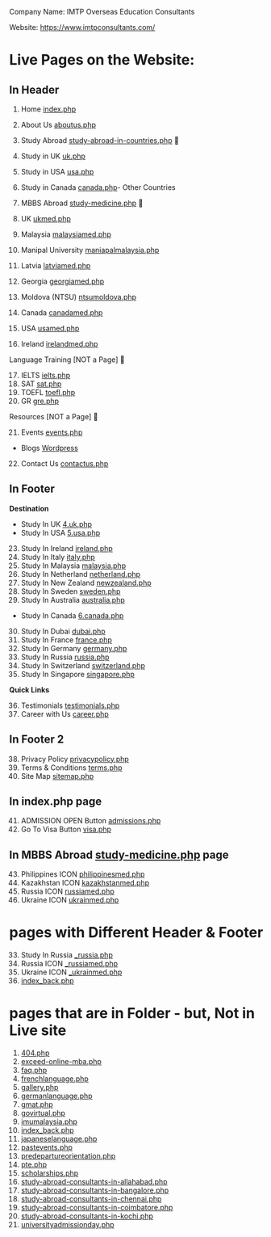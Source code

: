 Company Name: IMTP Overseas Education Consultants

Website: https://www.imtpconsultants.com/

# Live Pages on the Website:

## In Header

1. Home [index.php](https://www.imtpconsultants.com/index.php)
2. About Us [aboutus.php](https://www.imtpconsultants.com/aboutus.php)
3. Study Abroad [study-abroad-in-countries.php](https://www.imtpconsultants.com/study-abroad-in-countries.php) 🔽

 4. Study in UK [uk.php](https://www.imtpconsultants.com/uk.php)
 5. Study in USA [usa.php](https://www.imtpconsultants.com/usa.php)
 6. Study in Canada [canada.php](https://www.imtpconsultants.com/canada.php)- Other Countries

7. MBBS Abroad [study-medicine.php](https://www.imtpconsultants.com/study-medicine.php) 🔽

 8. UK [ukmed.php](https://www.imtpconsultants.com/ukmed.php)
 9. Malaysia [malaysiamed.php](https://www.imtpconsultants.com/malaysiamed.php)
 10. Manipal University [maniapalmalaysia.php](https://www.imtpconsultants.com/maniapalmalaysia.php)
 11. Latvia [latviamed.php](https://www.imtpconsultants.com/latviamed.php)
 12. Georgia [georgiamed.php](https://www.imtpconsultants.com/georgiamed.php)
 13. Moldova (NTSU) [ntsumoldova.php](https://www.imtpconsultants.com/ntsumoldova.php)
 14. Canada [canadamed.php](https://www.imtpconsultants.com/canadamed.php)
 15. USA [usamed.php](https://www.imtpconsultants.com/usamed.php)
 16. Ireland [irelandmed.php](https://www.imtpconsultants.com/irelandmed.php)

Language Training [NOT a Page] 🔽

 17. IELTS [ielts.php](https://www.imtpconsultants.com/ielts.php)
 18. SAT [sat.php](https://www.imtpconsultants.com/sat.php)
 19. TOEFL [toefl.php](https://www.imtpconsultants.com/toefl.php)
 20. GR [gre.php](https://www.imtpconsultants.com/gre.php)

Resources [NOT a Page] 🔽

 21. Events [events.php](https://www.imtpconsultants.com/events.php)

- Blogs [Wordpress](https://blog.imtpconsultants.com/)

22. Contact Us [contactus.php](https://www.imtpconsultants.com/contactus.php)

## In Footer

**Destination**

- Study In UK [4.uk.php](https://www.imtpconsultants.com/uk.php)
- Study In USA [5.usa.php](https://www.imtpconsultants.com/usa.php)

23. Study In Ireland [ireland.php](https://www.imtpconsultants.com/ireland.php)
24. Study In Italy [italy.php](https://www.imtpconsultants.com/italy.php)
25. Study In Malaysia [malaysia.php](https://www.imtpconsultants.com/malaysia.php)
26. Study In Netherland [netherland.php](https://www.imtpconsultants.com/netherland.php)
27. Study In New Zealand [newzealand.php](https://www.imtpconsultants.com/newzealand.php)
28. Study In Sweden [sweden.php](https://www.imtpconsultants.com/sweden.php)
29. Study In Australia [australia.php](https://www.imtpconsultants.com/australia.php)

- Study In Canada [6.canada.php](https://www.imtpconsultants.com/canada.php)

30. Study In Dubai [dubai.php](https://www.imtpconsultants.com/dubai.php)
31. Study In France [france.php](https://www.imtpconsultants.com/france.php)
32. Study In Germany [germany.php](https://www.imtpconsultants.com/germany.php)
33. Study In Russia [russia.php](https://www.imtpconsultants.com/russia.php)
34. Study In Switzerland [switzerland.php](https://www.imtpconsultants.com/switzerland.php)
35. Study In Singapore [singapore.php](https://www.imtpconsultants.com/singapore.php)

**Quick Links** 

36. Testimonials [testimonials.php](https://www.imtpconsultants.com/testimonials.php)
37. Career with Us [career.php](https://www.imtpconsultants.com/career.php)

## In Footer 2

38. Privacy Policy [privacypolicy.php](https://www.imtpconsultants.com/privacypolicy.php)
39. Terms & Conditions [terms.php](https://www.imtpconsultants.com/terms.php)
40. Site Map [sitemap.php](https://www.imtpconsultants.com/sitemap.php)

## In index.php page

41. ADMISSION OPEN Button [admissions.php](https://www.imtpconsultants.com/admissions.php)
42. Go To Visa Button [visa.php](https://www.imtpconsultants.com/visa.php)

## In MBBS Abroad [study-medicine.php](https://www.imtpconsultants.com/study-medicine.php) page

43. Philippines ICON [philippinesmed.php](https://www.imtpconsultants.com/philippinesmed.php)
44. Kazakhstan ICON [kazakhstanmed.php](https://www.imtpconsultants.com/kazakhstanmed.php)
45. Russia ICON [russiamed.php](https://www.imtpconsultants.com/russiamed.php)
46. Ukraine ICON [ukrainmed.php](https://www.imtpconsultants.com/ukrainemed.php)

# pages with Different Header & Footer
33. Study In Russia [_russia.php](https://www.imtpconsultants.com/russia.php)
45. Russia ICON [_russiamed.php](https://www.imtpconsultants.com/russiamed.php)
46. Ukraine ICON [_ukrainmed.php](https://www.imtpconsultants.com/ukrainemed.php)
 10. [index_back.php](https://www.imtpconsultants.com/index_back.php)

# pages that are in Folder - but, Not in Live site
1. [404.php](https://www.imtpconsultants.com/404.php)
2. [exceed-online-mba.php](https://www.imtpconsultants.com/exceed-online-mba.php)
3. [faq.php](https://www.imtpconsultants.com/faq.php)
4. [frenchlanguage.php](https://www.imtpconsultants.com/frenchlanguage.php)
5. [gallery.php](https://www.imtpconsultants.com/gallery.php)
6. [germanlanguage.php](https://www.imtpconsultants.com/germanlanguage.php)
7. [gmat.php](https://www.imtpconsultants.com/gmat.php)
8. [govirtual.php](https://www.imtpconsultants.com/govirtual.php)
9. [imumalaysia.php](https://www.imtpconsultants.com/imumalaysia.php)
10. [index_back.php](https://www.imtpconsultants.com/index_back.php)
11. [japaneselanguage.php](https://www.imtpconsultants.com/japaneselanguage.php)
12. [pastevents.php](https://www.imtpconsultants.com/pastevents.php)
13. [predepartureorientation.php](https://www.imtpconsultants.com/predepartureorientation.php)
14. [pte.php](https://www.imtpconsultants.com/pte.php)
15. [scholarships.php](https://www.imtpconsultants.com/scholarships.php)
16. [study-abroad-consultants-in-allahabad.php](https://www.imtpconsultants.com/study-abroad-consultants-in-allahabad.php)
17. [study-abroad-consultants-in-bangalore.php](https://www.imtpconsultants.com/study-abroad-consultants-in-bangalore.php)
18. [study-abroad-consultants-in-chennai.php](https://www.imtpconsultants.com/study-abroad-consultants-in-chennai.php)
19. [study-abroad-consultants-in-coimbatore.php](https://www.imtpconsultants.com/study-abroad-consultants-in-coimbatore.php)
20. [study-abroad-consultants-in-kochi.php](https://www.imtpconsultants.com/study-abroad-consultants-in-kochi.php)
21. [universityadmissionday.php](https://www.imtpconsultants.com/universityadmissionday.php)